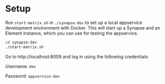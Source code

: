 # Setup

Run `start-matrix.sh` in `./synapse-dev` to set up a local appservice 
development environment with Docker. This will start up a Synapse and an Element
instance, which you can use for testing the appservice.

```bash
cd synapse-dev
./start-matrix.sh
```

Go to http://localhost:8009 and log in using the following credentials:

Username: `dev`

Password: `appservice-dev`
